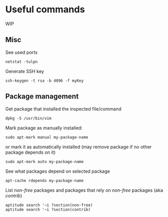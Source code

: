# Useful commands
WIP

## Misc
See used ports
```
netstat -tulpn
```

Generate SSH key
```
ssh-keygen -t rsa -b 4096 -f myKey
```

## Package management

Get package that installed the inspected file/command
```
dpkg -S /usr/bin/vim
```

Mark package as manually installed:
```
sudo apt-mark manual my-package-name
```
or mark it as automatically installed (may remove package if no other package depends on it)
```
sudo apt-mark auto my-package-name
```

See what packages depend on selected package
```
apt-cache rdepends my-package-name
```

List *non-free* packages and packages that rely on *non-free* packages (aka *contrib*)
```
aptitude search '~i ?section(non-free)
aptitude search '~i ?section(contrib)
```
